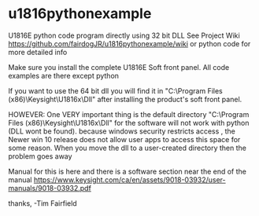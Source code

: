 # u1816pythonexample
U1816E python code  program directly using 32 bit DLL
See Project Wiki https://github.com/fairdogJR/u1816pythonexample/wiki or python code for more detailed info

Make sure you install the complete U1816E Soft front panel. All code examples are there except python

If you want to use the 64 bit dll you will find it in 
"C:\Program Files (x86)\Keysight\U1816x\Dll" after installing the product's soft front panel.



HOWEVER:
One VERY important thing is the default directory "C:\Program Files (x86)\Keysight\U1816x\Dll" for the software will not work with python (DLL wont be found). because windows security restricts access , the Newer win 10 release does not allow user apps to access this space for some reason. When you move the dll to a user-created directory then the problem goes away


Manual for this is here and there is a software section near the end of the manual
https://www.keysight.com/ca/en/assets/9018-03932/user-manuals/9018-03932.pdf

thanks, 
-Tim Fairfield
